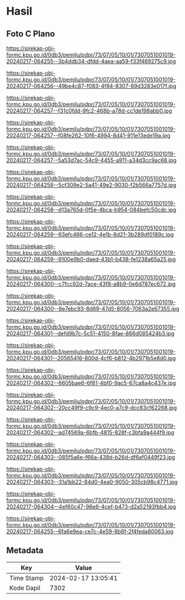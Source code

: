 # Hasil

## Foto C Plano

https://sirekap-obj-formc.kpu.go.id/0db3/pemilu/pdpr/73/07/05/10/01/7307051001019-20240217-064255--3b4ddb34-dfdd-4aea-aa59-f33f489275c9.jpg

https://sirekap-obj-formc.kpu.go.id/0db3/pemilu/pdpr/73/07/05/10/01/7307051001019-20240217-064256--49be4c87-f083-4f84-8307-89d3283e017f.jpg

https://sirekap-obj-formc.kpu.go.id/0db3/pemilu/pdpr/73/07/05/10/01/7307051001019-20240217-064257--f31c0fdd-9fc2-468b-a78d-cc1de198abb0.jpg

https://sirekap-obj-formc.kpu.go.id/0db3/pemilu/pdpr/73/07/05/10/01/7307051001019-20240217-064257--f08fe262-10f6-4994-8d41-911e13ede19a.jpg

https://sirekap-obj-formc.kpu.go.id/0db3/pemilu/pdpr/73/07/05/10/01/7307051001019-20240217-064257--5a53d7ac-54c9-4455-a911-a34d3cc9ac68.jpg

https://sirekap-obj-formc.kpu.go.id/0db3/pemilu/pdpr/73/07/05/10/01/7307051001019-20240217-064258--5cf309e2-5a41-49e2-9030-f2b566a7757d.jpg

https://sirekap-obj-formc.kpu.go.id/0db3/pemilu/pdpr/73/07/05/10/01/7307051001019-20240217-064258--d13a765d-0f5e-4bca-b954-084befc50cdc.jpg

https://sirekap-obj-formc.kpu.go.id/0db3/pemilu/pdpr/73/07/05/10/01/7307051001019-20240217-064259--93efc466-ce12-4e1b-8d21-3b289df0189c.jpg

https://sirekap-obj-formc.kpu.go.id/0db3/pemilu/pdpr/73/07/05/10/01/7307051001019-20240217-064259--9100e9b0-daed-43b1-b438-fe1238a65a25.jpg

https://sirekap-obj-formc.kpu.go.id/0db3/pemilu/pdpr/73/07/05/10/01/7307051001019-20240217-064300--c7fcc92d-7ace-43f8-a8b9-0e6d787ec672.jpg

https://sirekap-obj-formc.kpu.go.id/0db3/pemilu/pdpr/73/07/05/10/01/7307051001019-20240217-064300--8e7ebc93-8d69-47d5-8056-7063a2e67355.jpg

https://sirekap-obj-formc.kpu.go.id/0db3/pemilu/pdpr/73/07/05/10/01/7307051001019-20240217-064301--defd9b7c-5c51-4150-8fae-866d085424b3.jpg

https://sirekap-obj-formc.kpu.go.id/0db3/pemilu/pdpr/73/07/05/10/01/7307051001019-20240217-064301--20565416-800d-4cf6-b812-4b2971b5e8d0.jpg

https://sirekap-obj-formc.kpu.go.id/0db3/pemilu/pdpr/73/07/05/10/01/7307051001019-20240217-064302--6605bae6-6f81-4bf0-9ac5-67ca8a4c437e.jpg

https://sirekap-obj-formc.kpu.go.id/0db3/pemilu/pdpr/73/07/05/10/01/7307051001019-20240217-064302--20cc49f9-c9c9-4ec0-a7c9-dcc83cf62268.jpg

https://sirekap-obj-formc.kpu.go.id/0db3/pemilu/pdpr/73/07/05/10/01/7307051001019-20240217-064302--ad74569a-6bfb-4815-828f-c3bfa9a444f9.jpg

https://sirekap-obj-formc.kpu.go.id/0db3/pemilu/pdpr/73/07/05/10/01/7307051001019-20240217-064303--085f5a6e-f66a-438d-b26d-df6af0449f23.jpg

https://sirekap-obj-formc.kpu.go.id/0db3/pemilu/pdpr/73/07/05/10/01/7307051001019-20240217-064303--31a1bb22-84d0-4ea0-9050-305cb98c4771.jpg

https://sirekap-obj-formc.kpu.go.id/0db3/pemilu/pdpr/73/07/05/10/01/7307051001019-20240217-064304--4ef60c47-98e6-4cef-b473-d2a52193fbb4.jpg

https://sirekap-obj-formc.kpu.go.id/0db3/pemilu/pdpr/73/07/05/10/01/7307051001019-20240217-064255--6fa6e9ea-ce7c-4e59-8b8f-2f4feda80063.jpg


## Metadata

| Key        | Value               |
| ---------- | ------------------- |
| Time Stamp | 2024-02-17 13:05:41 |
| Kode Dapil | 7302                |



